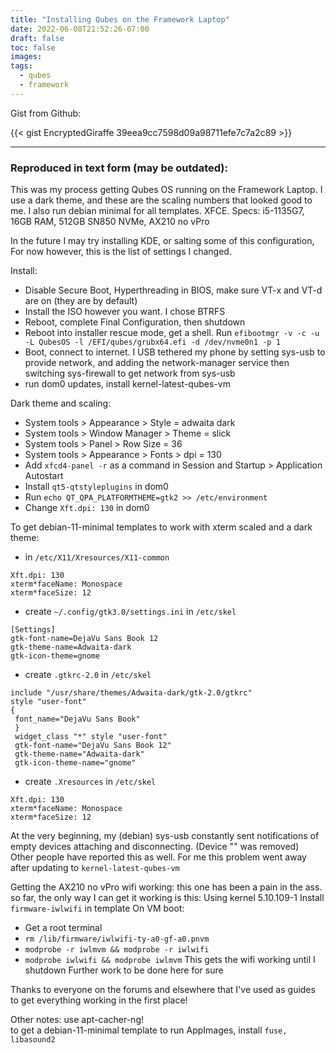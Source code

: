 ```yaml
---
title: "Installing Qubes on the Framework Laptop"
date: 2022-06-08T21:52:26-07:00
draft: false
toc: false
images:
tags:
  - qubes
  - framework
---
```


Gist from Github:

{{< gist EncryptedGiraffe 39eea9cc7598d09a98711efe7c7a2c89 >}}

---

### Reproduced in text form (may be outdated): 

This was my process getting Qubes OS running on the Framework Laptop. I use a dark theme, and these are the scaling numbers that looked good to me. I also run debian minimal for all templates. XFCE.
Specs: i5-1135G7, 16GB RAM, 512GB SN850 NVMe, AX210 no vPro

In the future I may try installing KDE, or salting some of this configuration, For now however, this is the list of settings I changed.

Install:
- Disable Secure Boot, Hyperthreading in BIOS, make sure VT-x and VT-d are on (they are by default)
- Install the ISO however you want. I chose BTRFS
- Reboot, complete Final Configuration, then shutdown
- Reboot into installer rescue mode, get a shell. Run ```efibootmgr -v -c -u -L QubesOS -l /EFI/qubes/grubx64.efi -d /dev/nvme0n1 -p 1```
- Boot, connect to internet. I USB tethered my phone by setting sys-usb to provide network, and adding the network-manager service then switching sys-firewall to get network from sys-usb
- run dom0 updates, install kernel-latest-qubes-vm

Dark theme and scaling:
- System tools > Appearance > Style = adwaita dark
- System tools > Window Manager > Theme = slick
- System tools > Panel > Row Size = 36
- System tools > Appearance > Fonts > dpi = 130
- Add ```xfcd4-panel -r``` as a command in Session and Startup > Application Autostart
- Install ```qt5-qtstyleplugins``` in dom0
- Run ```echo QT_QPA_PLATFORMTHEME=gtk2 >> /etc/environment```
- Change ```Xft.dpi: 130``` in dom0

To get debian-11-minimal templates to work with xterm scaled and a dark theme:
- in ```/etc/X11/Xresources/X11-common```
 ```
 Xft.dpi: 130
 xterm*faceName: Monospace
 xterm*faceSize: 12
 ```
- create ```~/.config/gtk3.0/settings.ini``` in ```/etc/skel```
 ```
 [Settings]
 gtk-font-name=DejaVu Sans Book 12
 gtk-theme-name=Adwaita-dark
 gtk-icon-theme=gnome
 ```
- create ```.gtkrc-2.0``` in ```/etc/skel```
 ```
 include "/usr/share/themes/Adwaita-dark/gtk-2.0/gtkrc"
 style "user-font"
 {
  font_name="DejaVu Sans Book"
  }
  widget_class "*" style "user-font"
  gtk-font-name="DejaVu Sans Book 12"
  gtk-theme-name="Adwaita-dark"
  gtk-icon-theme-name="gnome"
  ```
 - create ```.Xresources``` in ```/etc/skel```
  ```
  Xft.dpi: 130
  xterm*faceName: Monospace
  xterm*faceSize: 12
  ```
At the very beginning, my (debian) sys-usb constantly sent notifications of empty devices attaching and disconnecting. (Device "" was removed)  
Other people have reported this as well. For me this problem went away after updating to ```kernel-latest-qubes-vm```

Getting the AX210 no vPro wifi working:
this one has been a pain in the ass. so far, the only way I can get it working is this:
Using kernel 5.10.109-1
Install ```firmware-iwlwifi``` in template
On VM boot:
- Get a root terminal
- ```rm /lib/firmware/iwlwifi-ty-a0-gf-a0.pnvm```
- ```modprobe -r iwlmvm && modprobe -r iwlwifi```
- ```modprobe iwlwifi && modprobe iwlmvm```
This gets the wifi working until I shutdown
Further work to be done here for sure

Thanks to everyone on the forums and elsewhere that I've used as guides to get everything working in the first place!


Other notes:
use apt-cacher-ng!  
to get a debian-11-minimal template to run AppImages, install ```fuse, libasound2```
